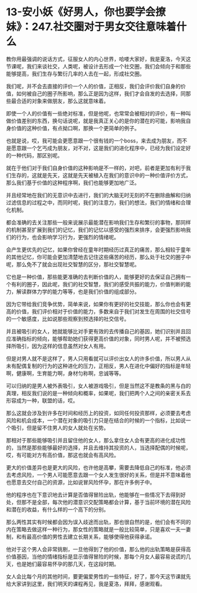 # 13-安小妖《好男人，你也要学会撩妹》：247.社交圈对于男女交往意味着什么

教你用最强调的说话方式，征服女人的内心世界，哈喽大家好，我是夏洛，今天这节课呢，我们来谈社交，人类呢，被设计去形成一个社交圈，我们会倾向于和那些能够提高，我们生存与繁衍几率的人去在一起，形成社交圈。

我们呢，并不会去直接的评价一个人的价值，正相反，我们会评价我们自身的价值，如何被自己的圈子所影响，那么正是因为这样，我们才会自发的去选择，同那些最合适的对象来做朋友，那么这就意味着。

即使一个人的价值有一些绝对标准，但是他呢，也常常会被相对的评价，有一种叫做价值差别的东西，换句话说呢，就是我真正关心的是你的潜在的可能，影响我自身价值的这种价值，有点拗口啊，那换一个更简单的例子。

也就是说，哎，我可能会更愿意跟一个很有钱的一个boss，来去成为朋友，而不是愿意跟一个乞丐成为朋友，对不对，这是我们的进化程序中，已经为我们设定好的一种代码，那区别呢。

就在于他们对于我们自身价值的这种影响是不一样的，对吧，前者是更加有利于我们生存的，这就是先天，这就是先天被植入在我们的意识中的一种价值评价方式，那么我们基于价值的这种程序啊，我们也能够更加地广泛。

并且经常地在我们的无意识中去进行，我们的大脑无时无刻的不在删除曲解和归纳过滤信息的过程之中，而同时呢，我们的注意力，我们的想法，我们的情绪和合理化机制。

都会准确的去关注那些一般来说展示最能潜在影响我们生存和繁衍的事物，那同样的机制甚至扩展到我们的记忆，我们的记忆以感受的强烈来排序，会更强烈影响我们的行为，也会影响学习行为，更强烈的情绪呢。

会产生更优先的记忆，如果你曾经在童年时期经历过真正的痛苦，那么相较于童年的其他记忆，你可能会更加清楚地去记住这些痛苦的经历，那么处于社交的圈子中呢，那么免不了就会出现社交智慧的区分，那社交智慧呢。

它也是一种价值，那些能更准确的去判断价值的人，能够更好的去保证自己拥有一个有利的圈子，因此呢，我们的社交智慧，我们的感受共振的能力，价值判断的能力，解读群体力学的能力等等，也是我们价值的组成部分。

因为它带给我们竞争优势，简单来说，如果你有更好的社交技能，那么你也会有更高的价值，我们评价相对于价值的能力，多数来自于我们对发生在周围的社交信号的一个敏感度，比如说那些观察到预选择的社交信号。

并且被吸引的女人，她就能够比对手更有效的去传播自己的基因，她们识别并且回应准确指标的倾向，能够帮助她们获得更高价值的对象，同时男人呢，并不被预选择所吸引，因为这样的信息虽然对女人有用。

但是对男人就不是这样了，男人只用看就可以评价出女人的许多价值，所以男人从未有配偶复制的行为的这种进化的压力，正相反，男人在进化中偏好的指标是年轻啊，健康啊，生育能力啊，身材匀称啊，忠诚等等。

可以归纳的是男人被外表吸引，女人被游戏吸引，但是当然这不是教条的黑与白的真理，相反我们说的是一种倾向和概率，如果呢，我们把两个人之间的亲密关系去形容成为一种，联盟的话，哎。

那么这就会涉及到许多在时间和经历上的投资，如同任何投资那样，必须要去考虑风险和机会成本，一个潜在对象的吸引力只是在结合的时候的一个指标，比如说一个吸引，但是留不住男人的女人就处在劣势。

那相对于那些能够吸引并且留住他的女人，那么拿住女人会有更高的进化成功性的，当然是那些能够最好的选择，并且去维持其投资的人，当选择配偶的时候呢，哎，有可能对方有高价值，那这也就会有高风险。

更大的价值差异也是更大的风险，也许他是高攀，需要去降低自己的标准，他必须去考虑风险，一个男人可能愿意去跟一个女人发生很好的关系，但是并不意味着他也愿意去交付自己的资源，比如说冒风险怀孕，那在许多例子中。

他的程序也在下意识地去计算是否值得冒险出轨，他能够在一些情况下去得到好处，但那不是全部，每次他的潜意识交配策略都会计算，基于当前环境的潜在风险和潜在的收益，有什么样的一个高下的分别。

那么两性其实有时候都会因为误入歧途而出轨，那也很自然的是，他们会有不同的内在策略去做这样一种行为，那女性的策略就是一般比较简单，只是喜欢一夫一妻制，和有最高价值的男性去建立长期关系，能够使得他获得承诺。

他对于这个男人会非常挑剔，一旦他得到了他的价值，那么他的出轨策略是获得高价值基因，当他的情绪指标是显示值得冒险的时候，那每个月女人最容易说谎的几天，也是她们最容易怀孕的那几天，在这段时期。

女人会比每个月的其他时间，要更偏爱男性的一些特征，好了，那今天这节课就先给大家讲到这里，我们明天的课程再见，我是夏洛，拜拜，感谢观看。

